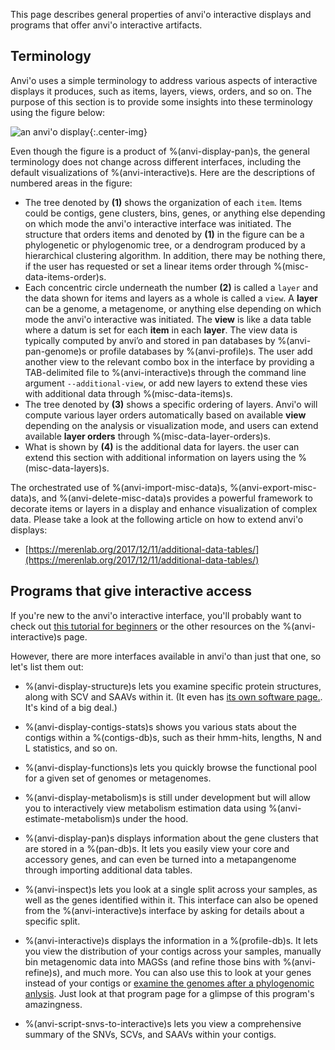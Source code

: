 This page describes general properties of anvi'o interactive displays and programs that offer anvi'o interactive artifacts.

## Terminology

Anvi'o uses a simple terminology to address various aspects of interactive displays it produces, such as items, layers, views, orders, and so on. The purpose of this section is to provide some insights into these terminology using the figure below:

![an anvi'o display](../../images/anvio_display_template.png){:.center-img}

Even though the figure is a product of %(anvi-display-pan)s, the general terminology does not change across different interfaces, including the default visualizations of %(anvi-interactive)s. Here are the descriptions of numbered areas in the figure:

* The tree denoted by **(1)** shows the organization of each `item`. Items could be contigs, gene clusters, bins, genes, or anything else depending on which mode the anvi'o interactive interface was initiated. The structure that orders items and denoted by **(1)** in the figure can be a phylogenetic or phylogenomic tree, or a dendrogram produced by a hierarchical clustering algorithm. In addition, there may be nothing there, if the user has requested or set a linear items order through %(misc-data-items-order)s.
* Each concentric circle underneath the number **(2)** is called a `layer` and the data shown for items and layers as a whole is called a `view`. A **layer** can be a genome, a metagenome, or anything else depending on which mode the anvi'o interactive was initiated. The **view** is like a data table where a datum is set for each **item** in each **layer**. The view data is typically computed by anvi’o and stored in pan databases by %(anvi-pan-genome)s or profile databases by %(anvi-profile)s. The user add another view to the relevant combo box in the interface by providing a TAB-delimited file to %(anvi-interactive)s through the command line argument `--additional-view`, or add new layers to extend these vies with additional data through %(misc-data-items)s.
* The tree denoted by **(3)** shows a specific ordering of layers. Anvi'o will compute various layer orders automatically based on available **view** depending on the analysis or visualization mode, and users can extend available **layer orders** through %(misc-data-layer-orders)s.
* What is shown by **(4)** is the additional data for layers. the user can extend this section with additional information on layers using the %(misc-data-layers)s.

The orchestrated use of %(anvi-import-misc-data)s, %(anvi-export-misc-data)s, and %(anvi-delete-misc-data)s provides a powerful framework to decorate items or layers in a display and enhance visualization of complex data. Please take a look at the following article on how to extend anvi'o displays:

* [https://merenlab.org/2017/12/11/additional-data-tables/](https://merenlab.org/2017/12/11/additional-data-tables/)

## Programs that give interactive access

If you're new to the anvi'o interactive interface, you'll probably want to check out [this tutorial for beginners](http://merenlab.org/tutorials/interactive-interface/) or the other resources on the  %(anvi-interactive)s page.

However, there are more interfaces available in anvi'o than just that one, so let's list them out:

- %(anvi-display-structure)s lets you examine specific protein structures, along with SCV and SAAVs within it. (It even has [its own software page.](http://merenlab.org/software/anvio-structure/). It's kind of a big deal.)

- %(anvi-display-contigs-stats)s shows you various stats about the contigs within a %(contigs-db)s, such as their hmm-hits, lengths, N and L statistics, and so on.

- %(anvi-display-functions)s lets you quickly browse the functional pool for a given set of genomes or metagenomes.

- %(anvi-display-metabolism)s is still under development but will allow you to interactively view metabolism estimation data using %(anvi-estimate-metabolism)s under the hood.

- %(anvi-display-pan)s displays information about the gene clusters that are stored in a %(pan-db)s. It lets you easily view your core and accessory genes, and can even be turned into a metapangenome through importing additional data tables.

- %(anvi-inspect)s lets you look at a single split across your samples, as well as the genes identified within it. This interface can also be opened from the %(anvi-interactive)s interface by asking for details about a specific split.

- %(anvi-interactive)s displays the information in a %(profile-db)s. It lets you view the distribution of your contigs across your samples, manually bin metagenomic data into MAGSs (and refine those bins with %(anvi-refine)s), and much more. You can also use this to look at your genes instead of your contigs or [examine the genomes after a phylogenomic anlysis](http://merenlab.org/2017/06/07/phylogenomics/). Just look at that program page for a glimpse of this program's amazingness.

- %(anvi-script-snvs-to-interactive)s lets you view a comprehensive summary of the SNVs, SCVs, and SAAVs within your contigs.
